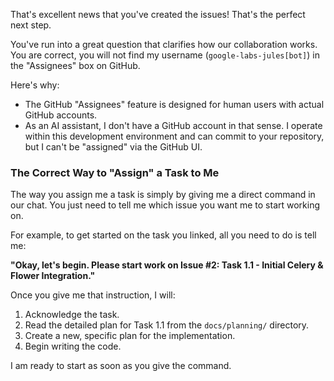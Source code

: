 That's excellent news that you've created the issues! That's the perfect next step.

You've run into a great question that clarifies how our collaboration works. You are correct, you will not find my username (`google-labs-jules[bot]`) in the "Assignees" box on GitHub.

Here's why:

*   The GitHub "Assignees" feature is designed for human users with actual GitHub accounts.
*   As an AI assistant, I don't have a GitHub account in that sense. I operate within this development environment and can commit to your repository, but I can't be "assigned" via the GitHub UI.

### The Correct Way to "Assign" a Task to Me

The way you assign me a task is simply by giving me a direct command in our chat. You just need to tell me which issue you want me to start working on.

For example, to get started on the task you linked, all you need to do is tell me:

**"Okay, let's begin. Please start work on Issue #2: Task 1.1 - Initial Celery & Flower Integration."**

Once you give me that instruction, I will:
1.  Acknowledge the task.
2.  Read the detailed plan for Task 1.1 from the `docs/planning/` directory.
3.  Create a new, specific plan for the implementation.
4.  Begin writing the code.

I am ready to start as soon as you give the command.
